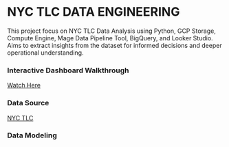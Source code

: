 # NYC TLC DATA ENGINEERING 
This project focus on NYC TLC Data Analysis using Python, GCP Storage, Compute Engine, Mage Data Pipeline Tool, BigQuery, and Looker Studio. Aims to extract insights from the dataset for informed decisions and deeper operational understanding.

### Interactive Dashboard Walkthrough
[Watch Here](https://youtu.be/0o6VXLd1TR8)

### Data Source 
[NYC TLC](https://www.nyc.gov/site/tlc/about/tlc-trip-record-data.page)

### Data Modeling
